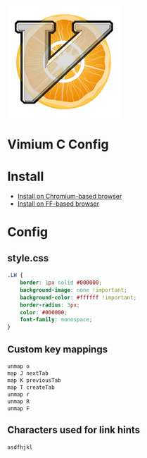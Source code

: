 ![Vimium C Logo](./assets/logo.png)
# Vimium C Config

# Install
- [Install on Chromium-based browser](https://chromewebstore.google.com/detail/vimium-c-all-by-keyboard/hfjbmagddngcpeloejdejnfgbamkjaeg)
- [Install on FF-based browser](https://addons.mozilla.org/en-US/firefox/addon/vimium-c/)

# Config

## style.css
```css
.LH {
    border: 1px solid #000000;
    background-image: none !important;
    background-color: #ffffff !important;
    border-radius: 3px;
    color: #000000;
    font-family: monospace;
}
```

## Custom key mappings
```
unmap o
map J nextTab
map K previousTab
map T createTab
unmap r
unmap R
unmap F
```

## Characters used for link hints
```
asdfhjkl
```

